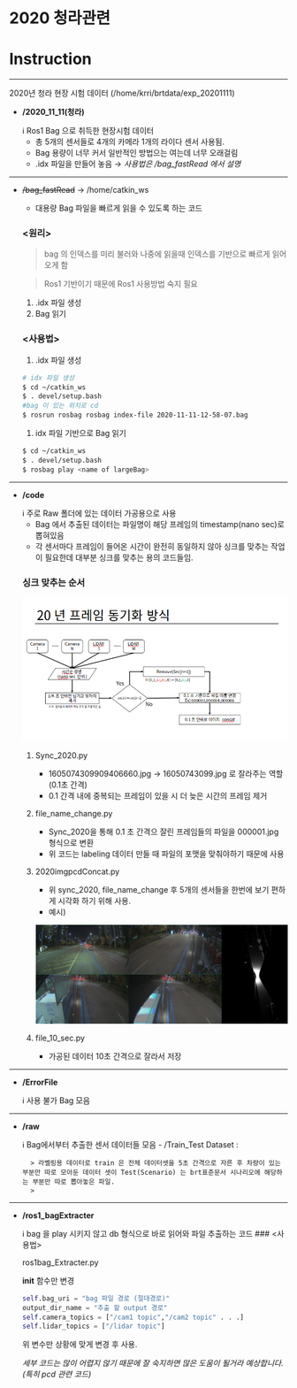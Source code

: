 # 2020 청라관련

# Instruction

---

2020년 청라 현장 시험 데이터 (/home/krri/brtdata/exp_20201111)

- **/2020_11_11(청라)**
  
    <aside>
    ℹ️ Ros1 Bag 으로 취득한 현장시험 데이터
    
    </aside>
    
    - 총 5개의 센서들로 4개의 카메라 1개의 라이다 센서 사용됨.
    - Bag 용량이 너무 커서 일반적인 방법으는 여는데 너무 오래걸림
    - .idx 파일을 만들어 놓음 → *사용법은 /bag_fastRead 에서 설명*

---

- ~~/bag_fastRead~~    →  /home/catkin_ws

    - 대용량 Bag 파일을 빠르게 읽을 수 있도록 하는 코드

    ### <원리>

    > bag 의 인덱스를 미리 불러와 나중에 읽을때 인덱스를 기반으로 빠르게 읽어오게 함
    > 

    > Ros1 기반이기 때문에 Ros1 사용방법 숙지 필요
    > 
    1. .idx 파일 생성
    2. Bag 읽기

    ### <사용법>

    1. .idx 파일 생성

    ```bash
    # idx 파일 생성
    $ cd ~/catkin_ws
    $ . devel/setup.bash
    #bag 이 있는 위치로 cd
    $ rosrun rosbag rosbag index-file 2020-11-11-12-58-07.bag
    ```

    1. idx 파일 기반으로 Bag 읽기

    ```bash
    $ cd ~/catkin_ws
    $ . devel/setup.bash
    $ rosbag play <name of largeBag>
    ```

---

- **/code**

    <aside>
    ℹ️ 주로 Raw 폴더에 있는 데이터 가공용으로 사용
    </aside>

    - Bag 에서 추출된 데이터는 파일명이 해당 프레임의 timestamp(nano sec)로 뽑혀있음
    - 각 센서마다 프레임이 들어온 시간이 완전히 동일하지 않아 싱크를 맞추는 작업이 필요한데 대부분 싱크를 맞추는 용의 코드들임.

    ### 싱크 맞추는 순서

    ![](./Images/Screenshot_from_2022-07-19_14-38-41.png)

    1. Sync_2020.py
        - 1605074309909406660.jpg → 16050743099.jpg 로 잘라주는 역할 (0.1초 간격)
        - 0.1 간격 내에 중복되는 프레임이 있을 시 더 늦은 시간의 프레임 제거
    2. file_name_change.py
        - Sync_2020을 통해 0.1 초 간격으 잘린 프레임들의 파일을 000001.jpg 형식으로 변환
        - 위 코드는 labeling 데이터 만들 때 파일의 포맷을 맞춰야하기 때문에 사용
    3. 2020imgpcdConcat.py
        - 위 sync_2020, file_name_change 후 5개의 센서들을 한번에 보기 편하게 시각화 하기 위해 사용.
        - 예시)

        ![](./Images/Untitled.png)

    4. file_10_sec.py
        - 가공된 데이터 10초 간격으로 잘라서 저장

---

- **/ErrorFile**

    <aside>
    ℹ️ 사용 불가 Bag 모음

---

- **/raw**

    <aside>
    ℹ️ Bag에서부터 추출한 센서 데이터들 모음
    - /Train_Test Dataset :
      
        > 라벨링용 데이터로 train 은 전체 데이터셋을 5초 간격으로 자른 후 차량이 있는 부분만 따로 모아둔 데이터 셋이 Test(Scenario) 는 brt표준문서 시나리오에 해당하는 부분만 따로 뽑아놓은 파일.
        > 

---

- **/ros1_bagExtracter**

    <aside>
    ℹ️ bag 을 play 시키지 않고 db 형식으로 바로 읽어와 파일 추출하는 코드
    ### <사용법>

    ros1bag_Extracter.py 

    **init** 함수만 변경

    ```python
    self.bag_uri = "bag 파일 경로 (절대경로)"
    output_dir_name = "추출 할 output 경로"
    self.camera_topics = ["/cam1 topic","/cam2 topic" . . .]
    self.lidar_topics = ["/lidar topic"]
    ```

    위 변수만 상황에 맞게 변경 후 사용.

    

    *세부 코드는 많이 어렵지 않기 때문에 잘 숙지하면 많은 도움이 될거라 예상합니다. (특히 pcd 관련 코드)*